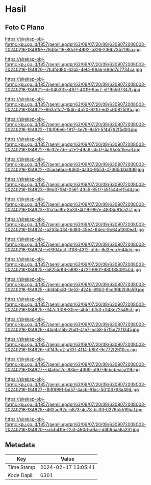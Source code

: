 # Hasil

## Foto C Plano

https://sirekap-obj-formc.kpu.go.id/f857/pemilu/pdpr/63/09/07/20/08/6309072008003-20240216-184819--79d3ef16-80c9-4992-b816-236b7352195a.jpg

https://sirekap-obj-formc.kpu.go.id/f857/pemilu/pdpr/63/09/07/20/08/6309072008003-20240216-184820--7b4fdd80-62a5-4ef4-89ab-e66d7c7734ca.jpg

https://sirekap-obj-formc.kpu.go.id/f857/pemilu/pdpr/63/09/07/20/08/6309072008003-20240216-184821--de04b305-497f-4019-8ac7-ef195567347b.jpg

https://sirekap-obj-formc.kpu.go.id/f857/pemilu/pdpr/63/09/07/20/08/6309072008003-20240216-184821--863a1fd7-154b-4520-92f0-ed2c608250fb.jpg

https://sirekap-obj-formc.kpu.go.id/f857/pemilu/pdpr/63/09/07/20/08/6309072008003-20240216-184822--11bf06e6-1817-4e79-8a51-5f44762f5d00.jpg

https://sirekap-obj-formc.kpu.go.id/f857/pemilu/pdpr/63/09/07/20/08/6309072008003-20240216-184822--8e32e7de-a2e1-49a6-abd7-4af0a3c15ea3.jpg

https://sirekap-obj-formc.kpu.go.id/f857/pemilu/pdpr/63/09/07/20/08/6309072008003-20240216-184822--05ada6aa-9460-4a34-9553-47365d3b0fd9.jpg

https://sirekap-obj-formc.kpu.go.id/f857/pemilu/pdpr/63/09/07/20/08/6309072008003-20240216-184823--96d37f04-056f-43c5-85f7-551544ef15d4.jpg

https://sirekap-obj-formc.kpu.go.id/f857/pemilu/pdpr/63/09/07/20/08/6309072008003-20240216-184823--f0a1aa8b-3b33-4019-997e-4833d91c52c1.jpg

https://sirekap-obj-formc.kpu.go.id/f857/pemilu/pdpr/63/09/07/20/08/6309072008003-20240216-184824--a203c434-6d80-45e4-84ec-9c64a1360ea1.jpg

https://sirekap-obj-formc.kpu.go.id/f857/pemilu/pdpr/63/09/07/20/08/6309072008003-20240216-184824--e9304dcf-01f8-43f2-afdc-6d2eca7e44de.jpg

https://sirekap-obj-formc.kpu.go.id/f857/pemilu/pdpr/63/09/07/20/08/6309072008003-20240216-184825--58255df3-5992-472f-9801-680f85091c0d.jpg

https://sirekap-obj-formc.kpu.go.id/f857/pemilu/pdpr/63/09/07/20/08/6309072008003-20240216-184825--dd4bbc8f-0e53-424b-89b3-9ce30b2b9a59.jpg

https://sirekap-obj-formc.kpu.go.id/f857/pemilu/pdpr/63/09/07/20/08/6309072008003-20240216-184825--347cf008-30ee-4b5f-bf53-d143e72549cf.jpg

https://sirekap-obj-formc.kpu.go.id/f857/pemilu/pdpr/63/09/07/20/08/6309072008003-20240216-184826--44d4c15b-2bd1-41e7-bc58-57f5d7211345.jpg

https://sirekap-obj-formc.kpu.go.id/f857/pemilu/pdpr/63/09/07/20/08/6309072008003-20240216-184826--dff43cc2-a33f-4114-b8b1-9c772f2610cc.jpg

https://sirekap-obj-formc.kpu.go.id/f857/pemilu/pdpr/63/09/07/20/08/6309072008003-20240216-184827--d4c6cf7c-835e-4309-af97-9ebcbeaca119.jpg

https://sirekap-obj-formc.kpu.go.id/f857/pemilu/pdpr/63/09/07/20/08/6309072008003-20240216-184827--1bff699f-bd57-4acb-91ac-50106793a49d.jpg

https://sirekap-obj-formc.kpu.go.id/f857/pemilu/pdpr/63/09/07/20/08/6309072008003-20240216-184828--462ad92c-5873-4c78-bc30-0276b5519baf.jpg

https://sirekap-obj-formc.kpu.go.id/f857/pemilu/pdpr/63/09/07/20/08/6309072008003-20240216-184820--cdcb41fe-f2af-490d-a9ac-d3b65aa8a231.jpg


## Metadata

| Key        | Value               |
| ---------- | ------------------- |
| Time Stamp | 2024-02-17 13:05:41 |
| Kode Dapil | 6301                |



